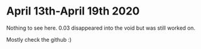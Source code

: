# April 13th-April 19th 2020

Nothing to see here. 0.03 disappeared into the void but was still worked on.

Mostly check the github :\)

